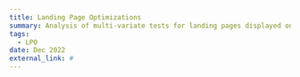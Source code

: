 ```yaml
---
title: Landing Page Optimizations
summary: Analysis of multi-variate tests for landing pages displayed on a range of Google Ads for online courses. Layout and language modified based on analysis, resulting in conversion rate increase of x%.
tags:
  - LPO
date: Dec 2022
external_link: #
---
```

